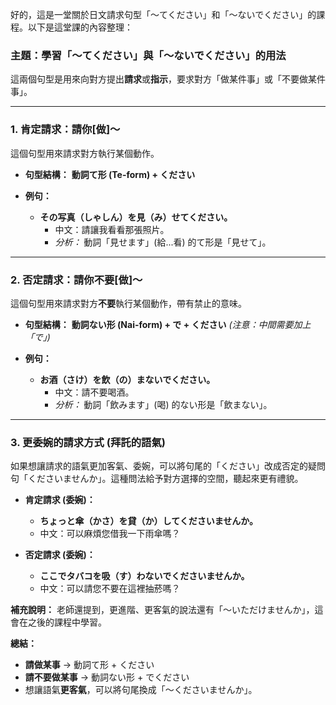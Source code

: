 
好的，這是一堂關於日文請求句型「～てください」和「～ないでください」的課程。以下是這堂課的內容整理：

### **主題：學習「～てください」與「～ないでください」的用法**

這兩個句型是用來向對方提出**請求**或**指示**，要求對方「做某件事」或「不要做某件事」。

---

### **1. 肯定請求：請你[做]～**

這個句型用來請求對方執行某個動作。

*   **句型結構：**
    **動詞て形 (Te-form) + ください**

*   **例句：**
    *   **その写真（しゃしん）を見（み）せてください。**
        *   中文：請讓我看看那張照片。
        *   *分析：* 動詞「見せます」(給...看) 的て形是「見せて」。

---

### **2. 否定請求：請你不要[做]～**

這個句型用來請求對方**不要**執行某個動作，帶有禁止的意味。

*   **句型結構：**
    **動詞ない形 (Nai-form) + で + ください**
    *(注意：中間需要加上「で」)*

*   **例句：**
    *   **お酒（さけ）を飲（の）まないでください。**
        *   中文：請不要喝酒。
        *   *分析：* 動詞「飲みます」(喝) 的ない形是「飲まない」。

---

### **3. 更委婉的請求方式 (拜託的語氣)**

如果想讓請求的語氣更加客氣、委婉，可以將句尾的「ください」改成否定的疑問句「くださいませんか」。這種問法給予對方選擇的空間，聽起來更有禮貌。

*   **肯定請求 (委婉)：**
    *   **ちょっと傘（かさ）を貸（か）してくださいませんか。**
    *   中文：可以麻煩您借我一下雨傘嗎？

*   **否定請求 (委婉)：**
    *   **ここでタバコを吸（す）わないでくださいませんか。**
    *   中文：可以請您不要在這裡抽菸嗎？

**補充說明：**
老師還提到，更進階、更客氣的說法還有「～いただけませんか」，這會在之後的課程中學習。

**總結：**
*   **請做某事** → 動詞て形 + ください
*   **請不要做某事** → 動詞ない形 + でください
*   想讓語氣**更客氣**，可以將句尾換成「～くださいませんか」。
